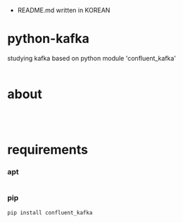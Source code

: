 * README.md written in KOREAN
# python-kafka
studying kafka based on python module 'confluent_kafka'
<br><br>

# about
<br><br>

# requirements
### apt
``` bash
```
### pip
``` bash
pip install confluent_kafka
```
<br><br>
